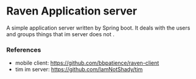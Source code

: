 # Raven Application server


A simple application server written by Spring boot. It deals with the users and groups things that im server does not .

### References
* mobile client:  https://github.com/bbpatience/raven-client
* tim im server:  https://github.com/IamNotShady/tim


